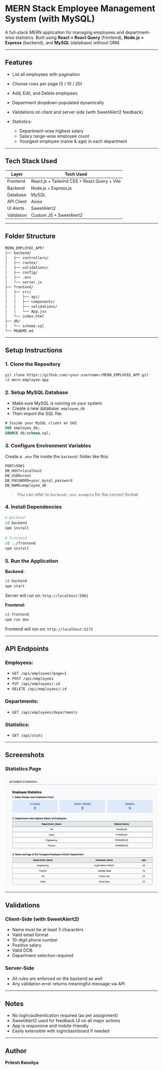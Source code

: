 # MERN Stack Employee Management System (with MySQL)

A full-stack MERN application for managing employees and department-wise statistics. Built using **React + React Query** (frontend), **Node.js + Express** (backend), and **MySQL** (database) without ORM.

---

## Features

* List all employees with pagination
* Choose rows per page (5 / 10 / 20)
* Add, Edit, and Delete employees
* Department dropdown populated dynamically
* Validations on client and server side (with SweetAlert2 feedback)
* Statistics:

  * Department-wise highest salary
  * Salary range-wise employee count
  * Youngest employee (name & age) in each department

---

## Tech Stack Used

| Layer      | Tech Used                                    |
| ---------- | -------------------------------------------- |
| Frontend   | React.js + Tailwind CSS + React Query + Vite |
| Backend    | Node.js + Express.js                         |
| Database   | MySQL                                        |
| API Client | Axios                                        |
| UI Alerts  | SweetAlert2                                  |
| Validation | Custom JS + SweetAlert2                      |

---

## Folder Structure

```
MERN_EMPLOYEE_APP/
├── backend/
│   ├── controllers/
│   ├── routes/
│   ├── validations/
│   ├── config/
│   ├── .env
│   └── server.js
├── frontend/
│   ├── src/
│   │   ├── api/
│   │   ├── components/
│   │   ├── validations/
│   │   └── App.jsx
│   └── index.html
├── db/
│   └── schema.sql
└── README.md
```

---

## Setup Instructions

### 1. Clone the Repository

```bash
git clone https://github.com/<your-username>/MERN_EMPLOYEE_APP.git
cd mern-employee-app
```

### 2. Setup MySQL Database

* Make sure MySQL is running on your system
* Create a new database: `employee_db`
* Then import the SQL file:

```sql
# Inside your MySQL client or GUI
USE employee_db;
SOURCE db/schema.sql;
```

### 3. Configure Environment Variables

Create a `.env` file inside the `backend/` folder like this:

```env
PORT=5001
DB_HOST=localhost
DB_USER=root
DB_PASSWORD=your_mysql_password
DB_NAME=employee_db
```

> You can refer to `backend/.env.example` for the correct format

### 4. Install Dependencies

```bash
# Backend
cd backend
npm install

# Frontend
cd ../frontend
npm install
```

###  5. Run the Application

**Backend:**

```bash
cd backend
npm start
```

Server will run on: `http://localhost:5001`

**Frontend:**

```bash
cd frontend
npm run dev
```

Frontend will run on: `http://localhost:5173`

---

## API Endpoints

### Employees:

* `GET /api/employees?page=1`
* `POST /api/employees`
* `PUT /api/employees/:id`
* `DELETE /api/employees/:id`

### Departments:

* `GET /api/employees/departments`

### Statistics:

* `GET /api/stats`

---

## Screenshots

### Statistics Page
![Statistics](screenshots/statistics-page.png)

---

## Validations

### Client-Side (with SweetAlert2)

* Name must be at least 3 characters
* Valid email format
* 10-digit phone number
* Positive salary
* Valid DOB
* Department selection required

### Server-Side

* All rules are enforced on the backend as well
* Any validation error returns meaningful message via API

---

## Notes

* No login/authentication required (as per assignment)
* SweetAlert2 used for feedback UI on all major actions
* App is responsive and mobile-friendly
* Easily extensible with login/dashboard if needed

---

## Author

**Pritesh Ranoliya**
